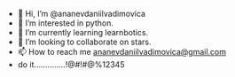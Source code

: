 - 👋 Hi, I’m @ananevdaniilvadimovica
- 👀 I’m interested in python.
- 🌱 I’m currently learning learnbotics.
- 💞️ I’m looking to collaborate on stars.
- 📫 How to reach me ananevdaniilvadimovica@gmail.com
- do it..............!@#!#@%12345
